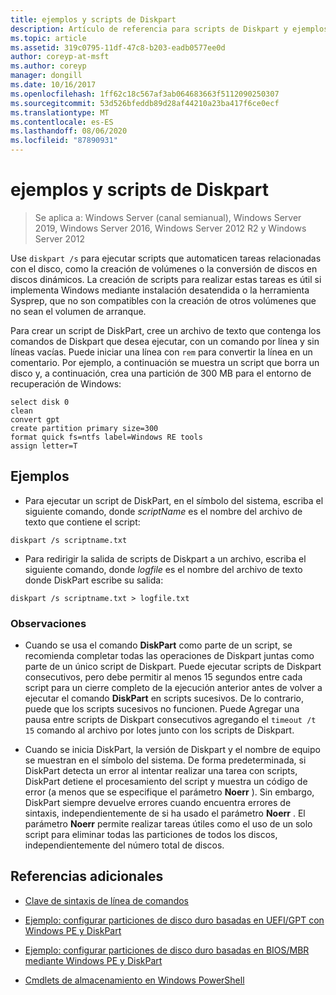 ```yaml
---
title: ejemplos y scripts de Diskpart
description: Artículo de referencia para scripts de Diskpart y ejemplos sobre cómo automatizar tareas relacionadas con disco, como crear volúmenes o convertir discos en discos dinámicos.
ms.topic: article
ms.assetid: 319c0795-11df-47c8-b203-eadb0577ee0d
author: coreyp-at-msft
ms.author: coreyp
manager: dongill
ms.date: 10/16/2017
ms.openlocfilehash: 1ff62c18c567af3ab064683663f5112090250307
ms.sourcegitcommit: 53d526bfeddb89d28af44210a23ba417f6ce0ecf
ms.translationtype: MT
ms.contentlocale: es-ES
ms.lasthandoff: 08/06/2020
ms.locfileid: "87890931"
---
```

# <a name="diskpart-scripts-and-examples"></a>ejemplos y scripts de Diskpart

> Se aplica a: Windows Server (canal semianual), Windows Server 2019, Windows Server 2016, Windows Server 2012 R2 y Windows Server 2012

Use `diskpart /s` para ejecutar scripts que automaticen tareas relacionadas con el disco, como la creación de volúmenes o la conversión de discos en discos dinámicos. La creación de scripts para realizar estas tareas es útil si implementa Windows mediante instalación desatendida o la herramienta Sysprep, que no son compatibles con la creación de otros volúmenes que no sean el volumen de arranque.

Para crear un script de DiskPart, cree un archivo de texto que contenga los comandos de Diskpart que desea ejecutar, con un comando por línea y sin líneas vacías. Puede iniciar una línea con `rem` para convertir la línea en un comentario. Por ejemplo, a continuación se muestra un script que borra un disco y, a continuación, crea una partición de 300 MB para el entorno de recuperación de Windows:

```
select disk 0
clean
convert gpt
create partition primary size=300
format quick fs=ntfs label=Windows RE tools
assign letter=T
```

## <a name="examples"></a>Ejemplos

- Para ejecutar un script de DiskPart, en el símbolo del sistema, escriba el siguiente comando, donde *scriptName* es el nombre del archivo de texto que contiene el script:

```
diskpart /s scriptname.txt
```

- Para redirigir la salida de scripts de Diskpart a un archivo, escriba el siguiente comando, donde *logfile* es el nombre del archivo de texto donde DiskPart escribe su salida:

```
diskpart /s scriptname.txt > logfile.txt
```

### <a name="remarks"></a>Observaciones

- Cuando se usa el comando **DiskPart** como parte de un script, se recomienda completar todas las operaciones de Diskpart juntas como parte de un único script de Diskpart. Puede ejecutar scripts de Diskpart consecutivos, pero debe permitir al menos 15 segundos entre cada script para un cierre completo de la ejecución anterior antes de volver a ejecutar el comando **DiskPart** en scripts sucesivos. De lo contrario, puede que los scripts sucesivos no funcionen. Puede Agregar una pausa entre scripts de Diskpart consecutivos agregando el `timeout /t 15` comando al archivo por lotes junto con los scripts de Diskpart.

- Cuando se inicia DiskPart, la versión de Diskpart y el nombre de equipo se muestran en el símbolo del sistema. De forma predeterminada, si DiskPart detecta un error al intentar realizar una tarea con scripts, DiskPart detiene el procesamiento del script y muestra un código de error (a menos que se especifique el parámetro **Noerr** ). Sin embargo, DiskPart siempre devuelve errores cuando encuentra errores de sintaxis, independientemente de si ha usado el parámetro **Noerr** . El parámetro **Noerr** permite realizar tareas útiles como el uso de un solo script para eliminar todas las particiones de todos los discos, independientemente del número total de discos.

## <a name="additional-references"></a>Referencias adicionales

- [Clave de sintaxis de línea de comandos](command-line-syntax-key.md)

- [Ejemplo: configurar particiones de disco duro basadas en UEFI/GPT con Windows PE y DiskPart](/previous-versions/windows/it-pro/windows-8.1-and-8/hh825686(v=win.10))

- [Ejemplo: configurar particiones de disco duro basadas en BIOS/MBR mediante Windows PE y DiskPart](/previous-versions/windows/it-pro/windows-8.1-and-8/hh825677(v=win.10))

- [Cmdlets de almacenamiento en Windows PowerShell](/powershell/module/storage/?view=win10-ps)
